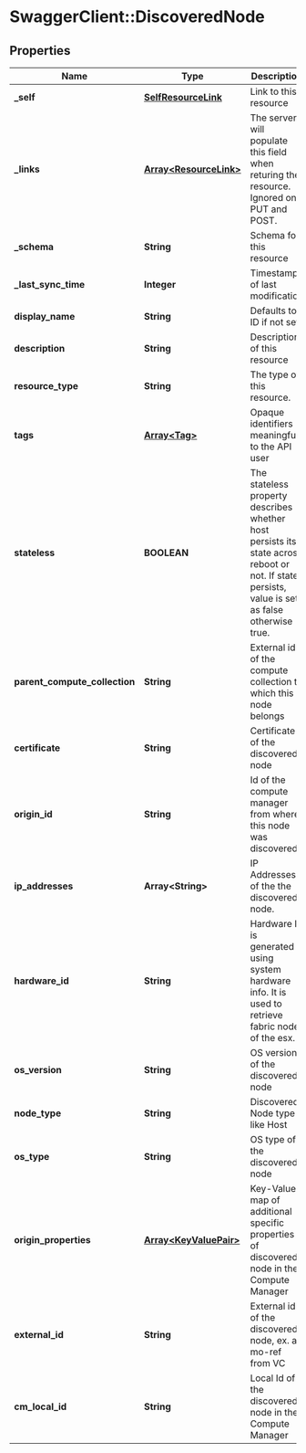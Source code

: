 # SwaggerClient::DiscoveredNode

## Properties
Name | Type | Description | Notes
------------ | ------------- | ------------- | -------------
**_self** | [**SelfResourceLink**](SelfResourceLink.md) | Link to this resource | [optional] 
**_links** | [**Array&lt;ResourceLink&gt;**](ResourceLink.md) | The server will populate this field when returing the resource. Ignored on PUT and POST. | [optional] 
**_schema** | **String** | Schema for this resource | [optional] 
**_last_sync_time** | **Integer** | Timestamp of last modification | [optional] 
**display_name** | **String** | Defaults to ID if not set | [optional] 
**description** | **String** | Description of this resource | [optional] 
**resource_type** | **String** | The type of this resource. | 
**tags** | [**Array&lt;Tag&gt;**](Tag.md) | Opaque identifiers meaningful to the API user | [optional] 
**stateless** | **BOOLEAN** | The stateless property describes whether host persists its state across reboot or not. If state persists, value is set as false otherwise true. | [optional] 
**parent_compute_collection** | **String** | External id of the compute collection to which this node belongs | [optional] 
**certificate** | **String** | Certificate of the discovered node | [optional] 
**origin_id** | **String** | Id of the compute manager from where this node was discovered | [optional] 
**ip_addresses** | **Array&lt;String&gt;** | IP Addresses of the the discovered node. | [optional] 
**hardware_id** | **String** | Hardware Id is generated using system hardware info. It is used to retrieve fabric node of the esx. | [optional] 
**os_version** | **String** | OS version of the discovered node | [optional] 
**node_type** | **String** | Discovered Node type like Host | [optional] 
**os_type** | **String** | OS type of the discovered node | [optional] 
**origin_properties** | [**Array&lt;KeyValuePair&gt;**](KeyValuePair.md) | Key-Value map of additional specific properties of discovered node in the Compute Manager  | [optional] 
**external_id** | **String** | External id of the discovered node, ex. a mo-ref from VC | [optional] 
**cm_local_id** | **String** | Local Id of the discovered node in the Compute Manager | [optional] 


